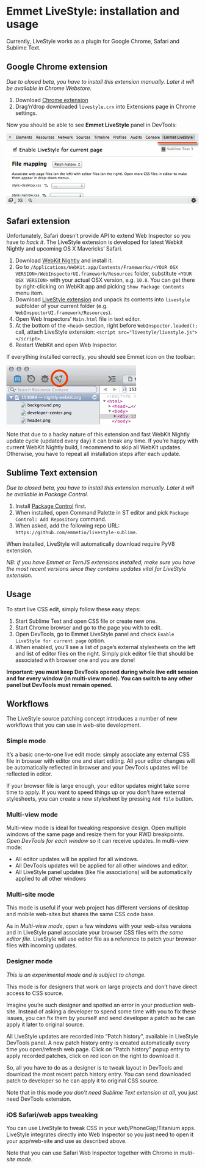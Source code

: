# Emmet LiveStyle: installation and usage

Currently, LiveStyle works as a plugin for Google Chrome, Safari and Sublime Text.

## Google Chrome extension

*Due to closed beta, you have to install this extension manually. Later it will be available in Chrome Webstore.*

1. Download [Chrome extension](http://download.emmet.io/livestyle/livestyle.crx)
2. Drag‘n‘drop downloaded `livestyle.crx` into Extensions page in Chrome settings.

Now you should be able to see **Emmet LiveStyle** panel in DevTools:

![Chrome extension](templates/images/chrome-ext.png)


## Safari extension

Unfortunately, Safari doesn’t provide API to extend Web Inspector so you have to *hack it*. The LiveStyle extension is developed for latest Webkit Nightly and upcoming OS X Mavericks’ Safari.

1. Download [WebKit Nightly](http://nightly.webkit.org) and install it.
2. Go to `/Applications/WebKit.app/Contents/Frameworks/<YOUR OSX VERSION>/WebInspectorUI.framework/Resources` folder, substitute `<YOUR OSX VERSION>` with your actual OSX version, e.g. `10.8`. You can get there by right-clicking on WebKit app and picking `Show Package Contents` menu item.
3. Download [LiveStyle extension](http://download.emmet.io/livestyle/livestyle-webkit.zip) and unpack its contents into `livestyle` subfolder of your current folder (e.g. `WebInspectorUI.framework/Resources`).
4. Open Web Inspectors’ `Main.html` file in text editor.
5. At the bottom of the `<head>` section, right before `WebInspector.loaded();` call, attach LiveStyle extension: `<script src="livestyle/livestyle.js"></script>`.
6. Restart WebKit and open Web Inspector.

If everything installed correctly, you should see Emmet icon on the toolbar:

![WebKit extension](templates/images/webkit-ext.png)

Note that due to a hacky nature of this extension and fast WebKit Nightly update cycle (updated every day) it can break any time. If you’re happy with current WebKit Nightly build, I recommend to skip all WebKit updates. Otherwise, you have to repeat all installation steps after each update.

## Sublime Text extension

*Due to closed beta, you have to install this extension manually. Later it will be available in Package Control.*

1. Install [Package Control](http://wbond.net/sublime_packages/package_control/installation) first.
2. When installed, open Command Palette in ST editor and pick `Package Control: Add Repository` command.
3. When asked, add the following repo URL: `https://github.com/emmetio/livestyle-sublime`.

When installed, LiveStyle will automatically download require PyV8 extension. 

*NB: if you have Emmet or TernJS extensions installed, make sure you have the most recent versions since they contains updates vital for LiveStyle extension.*

## Usage

To start live CSS edit, simply follow these easy steps:

1. Start Sublime Text and open CSS file or create new one.
2. Start Chrome browser and go to the page you with to edit.
3. Open DevTools, go to Emmet LiveStyle panel and check `Enable LiveStyle for current page` option.
4. When enabled, you’ll see a list of page’s external stylesheets on the left and list of editor files on the right. Simply pick editor file that should be associated with browser one and you are done!

**Important: you must keep DevTools opened during whole live edit session and for every window (in multi-view mode). You can switch to any other panel but DevTools must remain opened.** 

## Workflows

The LiveStyle source patching concept introduces a number of new workflows that you can use in web-site development.

### Simple mode

It’s a basic one-to-one live edit mode: simply associate any external CSS file in browser with editor one and start editing. All your editor changes will be automatically reflected in browser and your DevTools updates will be reflected in editor.

If your browser file is large enough, your editor updates might take some time to apply. If you want to speed things up or you don’t have external stylesheets, you can create a new stylesheet by pressing `Add file` button.

### Multi-view mode

Multi-view mode is ideal for tweaking responsive design. Open multiple windows of the same page and resize them for your RWD breakpoints. *Open DevTools for each window* so it can receive updates. In multi-view mode:

* All editor updates will be applied for all windows.
* All DevTools updates will be applied for all other windows and editor.
* All LiveStyle panel updates (like file associations) will be automatically applied to all other windows

### Multi-site mode

This mode is useful if your web project has different versions of desktop and mobile web-sites but shares the same CSS code base.

As in *Multi-view mode*, open a few windows with your web-sites versions and in LiveStyle panel associate your browser CSS files with *the same editor file*. LiveStyle will use editor file as a reference to patch your browser files with incoming updates.

### Designer mode

*This is an experimental mode and is subject to change.*

This mode is for designers that work on large projects and don’t have direct access to CSS source. 

Imagine you’re such designer and spotted an error in your production web-site. Instead of asking a developer to spend some time with you to fix these issues, you can fix them by yourself and send developer a patch so he can apply it later to original source.

All LiveStyle updates are recorded into “Patch history”, available in LiveStyle DevTools panel. A new patch history entry is created automatically every time you open/refresh web page. Click on “Patch history” popup entry to apply recorded patches, click on red icon on the right to download it.  

So, all you have to do as a designer is to tweak layout in DevTools and download the most recent patch history entry. You can send downloaded patch to developer so he can apply it to original CSS source.

Note that in this mode *you don’t need Sublime Text extension at all*, you just need DevTools extension.

### iOS Safari/web apps tweaking

You can use LiveStyle to tweak CSS in your web/PhoneGap/Titanium apps. LiveStyle integrates directly into Web Inspector so you just need to open it your app/web-site and use as described above.

Note that you can use Safari Web Inspector together with Chrome in *multi-site mode*.